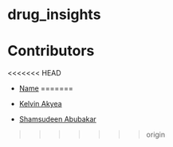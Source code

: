 # drug_insights


# Contributors
<<<<<<< HEAD
- [Name](www.name.com)
=======
- [Kelvin Akyea](https://github.com/khelvyn80)

- [Shamsudeen Abubakar](https://github.com/har-booh)
>>>>>>> origin
